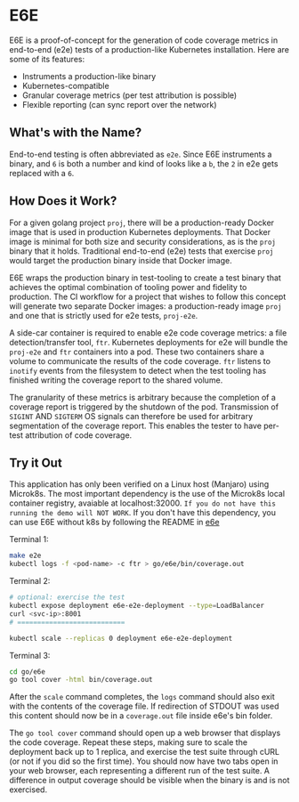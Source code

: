 # E6E

E6E is a proof-of-concept for the generation of code coverage metrics in end-to-end (e2e) tests of a production-like Kubernetes installation.  Here are some of its features:
* Instruments a production-like binary
* Kubernetes-compatible
* Granular coverage metrics (per test attribution is possible)
* Flexible reporting (can sync report over the network)

## What's with the Name?
End-to-end testing is often abbreviated as `e2e`.  Since E6E instruments a binary, and `6` is both a number and kind of looks like a `b`, the `2` in e2e gets replaced with a `6`.

## How Does it Work?
For a given golang project `proj`, there will be a production-ready Docker image that is used in production Kubernetes deployments.  That Docker image is minimal for both size and security considerations, as is the `proj` binary that it holds. Traditional end-to-end (e2e) tests that exercise `proj` would target the production binary inside that Docker image.  

E6E wraps the production binary in test-tooling to create a test binary that achieves the optimal combination of tooling power and fidelity to production.  The CI workflow for a project that wishes to follow this concept will generate two separate Docker images: a production-ready image `proj` and one that is strictly used for e2e tests, `proj-e2e`.  

A side-car container is required to enable e2e code coverage metrics: a file detection/transfer tool, `ftr`.  Kubernetes deployments for e2e will bundle the `proj-e2e` and `ftr` containers into a pod.  These two containers share a volume to communicate the results of the code coverage.  `ftr` listens to `inotify` events from the filesystem to detect when the test tooling has finished writing the coverage report to the shared volume.    

The granularity of these metrics is arbitrary because the completion of a coverage report is triggered by the shutdown of the pod.  Transmission of `SIGINT` AND `SIGTERM` OS signals can therefore be used for arbitrary segmentation of the coverage report. This enables the tester to have per-test attribution of code coverage.

## Try it Out
This application has only been verified on a Linux host (Manjaro) using Microk8s.  The most important dependency is the use of the Microk8s local container registry, avaiable at localhost:32000.  `If you do not have this running the demo will NOT WORK`.  If you don't have this dependency, you can use E6E without k8s by following the README in [e6e](go/e6e/README.md)

Terminal 1:
```bash
make e2e
kubectl logs -f <pod-name> -c ftr > go/e6e/bin/coverage.out
```
Terminal 2:
```bash
# optional: exercise the test
kubectl expose deployment e6e-e2e-deployment --type=LoadBalancer
curl <svc-ip>:8001
# ===========================

kubectl scale --replicas 0 deployment e6e-e2e-deployment
```

Terminal 3:
```bash
cd go/e6e
go tool cover -html bin/coverage.out
```

After the `scale` command completes, the `logs` command should also exit with the contents of the coverage file.  If redirection of STDOUT was used this content should now be in a `coverage.out` file inside  e6e's bin folder.  

The `go tool cover` command should open up a web browser that displays the code coverage.  Repeat these steps, making sure to scale the deployment back up to 1 replica, and exercise the test suite through cURL (or not if you did so the first time).  You should now have two tabs open in your web browser, each representing a different run of the test suite.  A difference in output coverage should be visible when the binary is and is not exercised.
